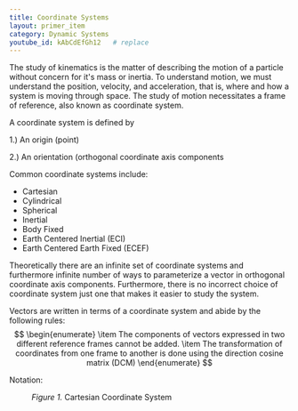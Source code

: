 ```yaml
---
title: Coordinate Systems
layout: primer_item
category: Dynamic Systems
youtube_id: kAbCdEfGh12   # replace
---
```


The study of kinematics is the matter of describing the motion of a particle without concern for it's mass or inertia. To understand motion, we must understand the position, velocity, and acceleration, that is, where and how a system is moving through space. The study of motion necessitates a frame of reference, also known as coordinate system. 

A coordinate system is defined by 

  1.) An origin (point)

  2.) An orientation (orthogonal coordinate axis components

Common coordinate systems include:
- Cartesian
- Cylindrical
- Spherical
- Inertial
- Body Fixed
- Earth Centered Inertial (ECI)
- Earth Centered Earth Fixed (ECEF)

Theoretically there are an infinite set of coordinate systems and furthermore infinite number of ways to parameterize a vector in orthogonal coordinate axis components. Furthermore, there is no incorrect choice of coordinate system just one that makes it easier to study the system.

Vectors are written in terms of a coordinate system and abide by the following rules:
$$
\begin{enumerate}
  \item The components of vectors expressed in two different reference frames cannot be added.
  \item The transformation of coordinates from one frame to another is done using the direction cosine matrix (DCM)
\end{enumerate}
$$

Notation:

<figure class="tikz-figure center">
    <script type="text/tikz">
        \begin{tikzpicture}[>=stealth, line cap=round, line join=round, thick, scale=1.4]
          % --- optional light grid (comment out to remove) ---
          % \draw[step=1cm,very thin,gray!30] (-2.5,-2) grid (3.4,2.6);
          % Frame label
          \node[red] at (-1.6,2.2) {$\mathcal N$};
          % Origin
          \coordinate (O) at (0,0);
          % Axes
          \draw[->] (O) -- (3.0,0) node[below right=3pt] {$\hat{\mathbf n}_2$};   % x/right
          \draw[->] (O) -- (0,2.4) node[above left=3pt]  {$\hat{\mathbf n}_3$};   % up
          \draw[->] (O) -- (-2.0,-1.3) node[below left=3pt] {$\hat{\mathbf n}_1$};% down-left (gives 3-D feel)
          % Origin label
          \node at (0.25,-0.35) {$O_N$};
        \end{tikzpicture}
    </script>
    <figcaption><em>Figure 1.</em> Cartesian Coordinate System </figcaption>
</figure>
